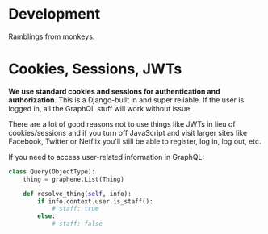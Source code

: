 # Development

Ramblings from monkeys.


# Cookies, Sessions, JWTs

**We use standard cookies and sessions for authentication and authorization**. This is a Django-built in and super reliable. If the user is logged in, all the GraphQL stuff will work without issue.

There are a lot of good reasons not to use things like JWTs in lieu of cookies/sessions and if you turn off JavaScript and visit larger sites like Facebook, Twitter or Netflix you'll still be able to register, log in, log out, etc.

If you need to access user-related information in GraphQL:

```python
class Query(ObjectType):
    thing = graphene.List(Thing)

    def resolve_thing(self, info):
        if info.context.user.is_staff():
            # staff: true
        else:
            # staff: false
```
